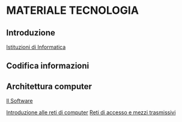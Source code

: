 # MATERIALE TECNOLOGIA

## Introduzione
[Istituzioni di Informatica](./dams-1.pdf)
[](./dams-2.pdf)

## Codifica informazioni

[](./lezione3-dams.pdf)
[](./lezione4-dams.pdf)
[](./lezione5-dams.pdf)
[](./lezione6-dams.pdf)
[](./lezione7-dams.pdf)
[](./lezione8-dams.pdf)
[](./lezione9-dams.pdf)
[](./lezione10-dams.pdf)

## Architettura computer

[](./lezione11-dams.pdf)
[](./lezione12-dams.pdf)
[](./lezione13-dams.pdf)
[](./lezione14-dams.pdf)
[](./lezione15-dams.pdf)
[](./lezione16-dams.pdf)
[](./lezione17-dams.pdf)



[Il Software](./lezione18-dams.pdf)

[Introduzione alle reti di computer](./lezione119-dams.pdf)
[Reti di accesso e mezzi trasmissivi](./lezione20-dams.pdf)
